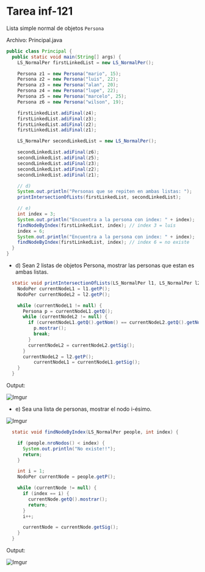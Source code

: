 # Tarea inf-121

Lista simple normal de objetos `Persona`

Archivo: Principal.java

```java
public class Principal {
  public static void main(String[] args) {
    LS_NormalPer firstLinkedList = new LS_NormalPer();

    Persona z1 = new Persona("mario", 15);
    Persona z2 = new Persona("luis", 22);
    Persona z3 = new Persona("alan", 20);
    Persona z4 = new Persona("lupe", 22);
    Persona z5 = new Persona("marcelo", 25);
    Persona z6 = new Persona("wilson", 19);

    firstLinkedList.adiFinal(z4);
    firstLinkedList.adiFinal(z3);
    firstLinkedList.adiFinal(z2);
    firstLinkedList.adiFinal(z1);

    LS_NormalPer secondLinkedList = new LS_NormalPer();

    secondLinkedList.adiFinal(z6);
    secondLinkedList.adiFinal(z5);
    secondLinkedList.adiFinal(z3);
    secondLinkedList.adiFinal(z2);
    secondLinkedList.adiFinal(z1);

    // d)
    System.out.println("Personas que se repiten en ambas listas: ");
    printIntersectionOfLists(firstLinkedList, secondLinkedList);

    // e)
    int index = 3;
    System.out.println("Encuentra a la persona con index: " + index);
    findNodeByIndex(firstLinkedList, index); // index 3 = luis
    index = 6;
    System.out.println("Encuentra a la persona con index: " + index);
    findNodeByIndex(firstLinkedList, index); // index 6 = no existe
  }
}
```

- d) Sean 2 listas de objetos Persona, mostrar las personas que estan es ambas listas.

```java
  static void printIntersectionOfLists(LS_NormalPer l1, LS_NormalPer l2) {
    NodoPer currentNodeL1 = l1.getP();
    NodoPer currentNodeL2 = l2.getP();

    while (currentNodeL1 != null) {
      Persona p = currentNodeL1.getQ();
      while (currentNodeL2 != null) {
        if (currentNodeL1.getQ().getNom() == currentNodeL2.getQ().getNom()) {
          p.mostrar();
          break;
        }
        currentNodeL2 = currentNodeL2.getSig();
      }
      currentNodeL2 = l2.getP();
          currentNodeL1 = currentNodeL1.getSig();
    }
  }
```

Output:

![Imgur](https://i.imgur.com/I1glbs8.png)

- e) Sea una lista de personas, mostrar el nodo i-ésimo.

![Imgur](https://i.imgur.com/8V95rbj.png)

```java
  static void findNodeByIndex(LS_NormalPer people, int index) {

    if (people.nroNodos() < index) {
      System.out.println("No existe!!");
      return;
    }

    int i = 1;
    NodoPer currentNode = people.getP();

    while (currentNode != null) {
      if (index == i) {
        currentNode.getQ().mostrar();
        return;
      }
      i++;

      currentNode = currentNode.getSig();
    }
  }
```

Output:

![Imgur](https://i.imgur.com/8MvkG2H.png)
